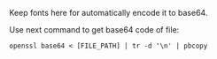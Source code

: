 Keep fonts here for automatically encode it to base64.

Use next command to get base64 code of file:

```
openssl base64 < [FILE_PATH] | tr -d '\n' | pbcopy
```
